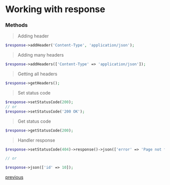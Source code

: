 # Working with response

### Methods
>  Adding header
```php
$response->addHeader('Content-Type', 'application/json');
```

> Adding many headers
```php
$response->addHeaders(['Content-Type' => 'application/json']);
```

> Getting all headers
```php
$response->getHeaders();
```

> Set status code
```php
$response->setStatusCode(200);
// or
$response->setStatusCode('200 OK');
```

> Get status code
```php
$response->getStatusCode(200);
```

> Handler response
```php
$response->setStatusCode(404)->response()->json(['error' => 'Page not found']);

// or

$response->json(['id' => 10]);
```

[previous](request.md)